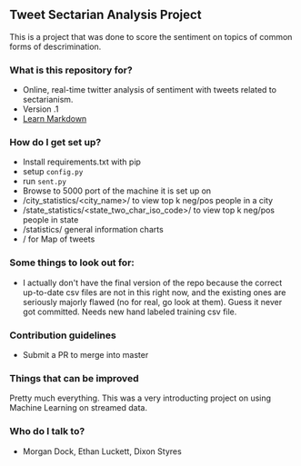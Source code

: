 ## Tweet Sectarian Analysis Project
This is a project that was done to score the sentiment on topics of common forms of descrimination. 

### What is this repository for? ###

* Online, real-time twitter analysis of sentiment with tweets related to sectarianism.
* Version .1
* [Learn Markdown](https://bitbucket.org/tutorials/markdowndemo)

### How do I get set up? ###

* Install requirements.txt with pip
* setup `config.py`
* run `sent.py`
* Browse to 5000 port of the machine it is set up on
* /city_statistics/<city_name>/<k> to view top k neg/pos people in a city
* /state_statistics/<state_two_char_iso_code>/<k> to view top k neg/pos people in state
* /statistics/<k> general information charts
* / for Map of tweets

### Some things to look out for: ###

* I actually don't have the final version of the repo because the correct up-to-date csv files are not in this right now, and the existing ones are seriously majorly flawed (no for real, go look at them).  Guess it never got committed.  Needs new hand labeled training csv file.

### Contribution guidelines ###

* Submit a PR to merge into master

### Things that can be improved
Pretty much everything.  This was a very introducting project on using Machine Learning on streamed data.

### Who do I talk to? ###

* Morgan Dock, Ethan Luckett, Dixon Styres
